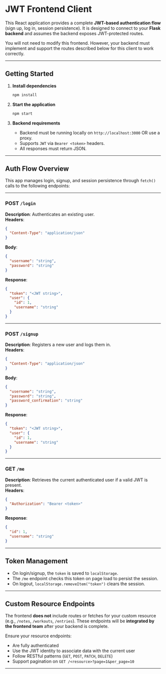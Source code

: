 # JWT Frontend Client

This React application provides a complete **JWT-based authentication flow** (sign up, log in, session persistence). It is designed to connect to your **Flask backend** and assumes the backend exposes JWT-protected routes.

You will not need to modify this frontend. However, your backend must implement and support the routes described below for this client to work correctly.

---

## Getting Started

1. **Install dependencies**
   ```bash
   npm install
   ```

2. **Start the application**
   ```bash
   npm start
   ```

3. **Backend requirements**
   - Backend must be running locally on `http://localhost:3000` OR use a proxy.
   - Supports `JWT` via `Bearer <token>` headers.
   - All responses must return JSON.

---

## Auth Flow Overview

This app manages login, signup, and session persistence through `fetch()` calls to the following endpoints:

---

### POST `/login`

**Description**: Authenticates an existing user.  
**Headers**:
```json
{
  "Content-Type": "application/json"
}
```

**Body**:
```json
{
  "username": "string",
  "password": "string"
}
```

**Response**:
```json
{
  "token": "<JWT string>",
  "user": {
    "id": 1,
    "username": "string"
  }
}
```

---

### POST `/signup`

**Description**: Registers a new user and logs them in.  
**Headers**:
```json
{
  "Content-Type": "application/json"
}
```

**Body**:
```json
{
  "username": "string",
  "password": "string",
  "password_confirmation": "string"
}
```

**Response**:
```json
{
  "token": "<JWT string>",
  "user": {
    "id": 1,
    "username": "string"
  }
}
```

---

### GET `/me`

**Description**: Retrieves the current authenticated user if a valid JWT is present.  
**Headers**:
```json
{
  "Authorization": "Bearer <token>"
}
```

**Response**:
```json
{
  "id": 1,
  "username": "string"
}
```

---

## Token Management

- On login/signup, the `token` is saved to `localStorage`.
- The `/me` endpoint checks this token on page load to persist the session.
- On logout, `localStorage.removeItem("token")` clears the session.

---

## Custom Resource Endpoints

The frontend **does not** include routes or fetches for your custom resource (e.g., `/notes`, `/workouts`, `/entries`). These endpoints will be **integrated by the frontend team** after your backend is complete.

Ensure your resource endpoints:
- Are fully authenticated
- Use the JWT identity to associate data with the current user
- Follow RESTful patterns (`GET`, `POST`, `PATCH`, `DELETE`)
- Support pagination on `GET /<resource>?page=1&per_page=10`

---

